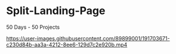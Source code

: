 # Split-Landing-Page
50 Days - 50 Projects








https://user-images.githubusercontent.com/89899001/191703671-c230d84b-aa3a-4212-8ee6-129d7c2e920b.mp4

